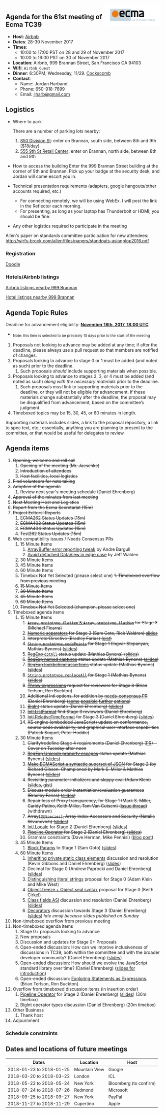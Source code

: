 <img src="../images/Ecma_RVB-003.jpg" align="right" height="70" alt="" />

## Agenda for the 61st meeting of Ecma TC39

- **Host**: [Airbnb](https://github.com/airbnb)
- **Dates**: 28-30 November 2017
- **Times**:
  - 10:00 to 17:00 PST on 28 and 29 of November 2017
  - 10:00 to 16:00 PST on 30 of November 2017
- **Location**: Airbnb, 999 Brannan Street, San Francisco CA 94103
- **Wifi**: `Airbnb_Guest`
- **Dinner**: 6:30PM, Wednesday, 11/29. [Cockscomb](https://www.yelp.com/biz/cockscomb-san-francisco)
- **Contact**:
  - Name: Jordan Harband
  - Phone: 650-918-7699
  - Email: ljharb@gmail.com

## Logistics

* Where to park

  There are a number of parking lots nearby:
   1. [850 Division St](https://www.google.com/maps/@37.770912,-122.4060458,3a,64y,120.33h,90t/data=!3m6!1e1!3m4!1sI-kdag5txwRJCJPk2qi0CQ!2e0!7i13312!8i6656): enter on Brannan, south side, between 8th and 9th ($18/day)
   1. [555 9th St Retail Center](https://www.google.com/maps/@37.7706514,-122.4063767,3a,75y,307.29h,94.91t/data=!3m6!1e1!3m4!1sjPU3xjjQb9lONOphm0AOZA!2e0!7i13312!8i6656): enter on Brannan, north side, between 8th and 9th

* How to access the building
  Enter the 999 Brannan Street building at the corner of 9th and Brannan. Pick up your badge at the security desk, and Jordan will come escort you in.
* Technical presentation requirements (adapters, google hangouts/other accounts required, etc.)
  - For connecting remotely, we will be using WebEx. I will post the link in the Reflector each morning.
  - For presenting, as long as your laptop has Thunderbolt or HDMI, you should be fine.
* Any other logistics required to participate in the meeting

Allen's paper on standards committee participation for new attendees: http://wirfs-brock.com/allen/files/papers/standpats-asianplop2016.pdf

### Registration

[Doodle](https://ecma-international.beta.doodle.com/poll/ah37a65gnmxpqxt3)

### Hotels/Airbnb listings

[Airbnb listings nearby 999 Brannan](https://www.airbnb.com/s/999-Brannan-Street--San-Francisco--CA--United-States/homes?refinements%5B%5D=homes&allow_override%5B%5D=&room_types%5B%5D=Entire%20home%2Fapt&room_types%5B%5D=Private%20room&ne_lat=37.779639568531096&ne_lng=-122.39797325480095&sw_lat=37.76096665134301&sw_lng=-122.4151823078405&zoom=15&search_by_map=true&hosting_amenities%5B%5D=4&s_tag=KXmwRDiX)

[Hotel listings nearby 999 Brannan](https://www.google.com/maps/search/hotels+near+999+Brannan+Street,+San+Francisco,+CA/@37.7699075,-122.4109974,16z)

## Agenda Topic Rules

Deadline for advancement eligibility: [**November 18th, 2017, 18:00 UTC**](https://www.timeanddate.com/countdown/generic?p0=1440&iso=20171118T18&msg=TC39%20Submission%20deadline)
  - <sub>Note: this time is selected to be precisely 10 days prior to the start of the meeting</sub>

1. Proposals not looking to advance may be added at any time; if after the deadline, please always use a pull request so that members are notified of changes.
1. Proposals looking to advance to stage 0 or 1 must be added (and noted as such) prior to the deadline.
    1. Such proposals *should* include supporting materials when possible.
1. Proposals looking to advance to stages 2, 3, or 4 must be added (and noted as such) *along with the necessary materials* prior to the deadline.
    1. Such proposals *must* link to supporting materials prior to the deadline, or they will not be eligible for advancement. If these materials change substantially after the deadline, the proposal may be disqualified from advancement, based on the committee’s judgment.
1. Timeboxed topics may be 15, 30, 45, or 60 minutes in length.

Supporting materials includes slides, a link to the proposal repository, a link to spec text, etc.; essentially, anything you are planning to present to the committee, or that would be useful for delegates to review.

## Agenda items

1. ~~Opening, welcome and roll call~~
    1. ~~Opening of the meeting (Mr. Jaeschke)~~
    1. ~~Introduction of attendees~~
    1. ~~Host facilities, local logistics~~
1. ~~Find volunteers for note taking~~
1. ~~Adoption of the agenda~~
    1. ~~Review next year's meeting schedule (Daniel Ehrenberg)~~
1. ~~Approval of the minutes from last meeting~~
1. ~~Next Meeting Host and Logistics~~
1. ~~Report from the Ecma Secretariat (15m)~~
1. ~~Project Editors’ Reports~~
    1. ~~ECMA262 Status Updates (15m)~~
    1. ~~ECMA402 Status Updates (15m)~~
    1. ~~ECMA404 Status Updates (15m)~~
    1. ~~Test262 Status Updates (15m)~~
1. Web compatibility issues / Needs Consensus PRs
    1. 15 Minute Items
        1. [ArrayBuffer error reporting tweak](https://github.com/tc39/ecma262/pull/1009) by Andre Bargull
        1. [Avoid detached DataView in edge case](https://github.com/tc39/ecma262/pull/1025) by Jeff Walden
    1. 30 Minute Items
    1. 45 Minute Items
    1. 60 Minute Items
    1. Timebox Not Yet Selected (please select one)
~~1. Timeboxed overflow from previous meeting~~
    1. ~~15 Minute Items~~
    1. ~~30 Minute Items~~
    1. ~~45 Minute Items~~
    1. ~~60 Minute Items~~
    1. ~~Timebox Not Yet Selected (champion, please select one)~~
1. Timeboxed agenda items
    1. 15 Minute Items
        1. ~~[`Array.prototype.flatten` & `Array.prototype.flatMap`](https://github.com/tc39/proposal-flatMap) for Stage 3 (Michael Ficarra)~~
        1. ~~[Numeric separators](https://github.com/tc39/proposal-numeric-separator) for Stage 3 (Sam Goto, Rick Waldron) [slides](https://docs.google.com/presentation/d/1E8yKRJwA4iX_EctpY48KGBwAsCtNZpTOz4wu7tbxTqE)~~
        1. ~~InterpreterDirective (Bradley Farias) ([gist](https://gist.github.com/bmeck/59cf8c16959eccffd8b7e9828826a842))~~
        1. ~~[`String.prototype.codePoints`](https://github.com/RReverser/string-prototype-codepoints) for Stage 1 (Ingvar Stepanyan, Mathias Bynens) ([slides](https://docs.google.com/presentation/d/19KBzd3E2Bjwv43_v0-5-yusdBMsrnNy0OOpc9dkWTPU/edit?usp=sharing))~~
        1. ~~[RegExp `dotAll`](https://github.com/tc39/proposal-regexp-dotall-flag) status update (Mathias Bynens) ([slides](https://docs.google.com/presentation/d/10yrU2Jw4-mOIHU7-rL8sugEHgWMNIJVjPRRQ4DvrA2A/edit?usp=sharing))~~
        1. ~~[RegExp named captures](https://github.com/tc39/proposal-regexp-named-groups) status update (Mathias Bynens) ([slides](https://docs.google.com/presentation/d/10yrU2Jw4-mOIHU7-rL8sugEHgWMNIJVjPRRQ4DvrA2A/edit?usp=sharing))~~
        1. ~~[RegExp lookbehind assertions](https://github.com/tc39/proposal-regexp-lookbehind) status update (Mathias Bynens) ([slides](https://docs.google.com/presentation/d/10yrU2Jw4-mOIHU7-rL8sugEHgWMNIJVjPRRQ4DvrA2A/edit?usp=sharing))~~
        1. ~~[`String.prototype.replaceAll`](https://github.com/psmarshall/string-replace-all-proposal) for Stage 1 (Mathias Bynens) ([slides](https://docs.google.com/presentation/d/10yrU2Jw4-mOIHU7-rL8sugEHgWMNIJVjPRRQ4DvrA2A/edit?usp=sharing))~~
        1. ~~[Throw expressions](https://github.com/tc39/proposal-throw-expressions#readme) request for reviewers for Stage 3 (Brian Terlson, Ron Buckton)~~
        1. ~~Additional Intl options, for addition by [needs-consensus PR](https://github.com/tc39/ecma402/pull/175) (Daniel Ehrenberg) ([some](https://github.com/tc39/ecma402/issues/163) [possible](https://github.com/tc39/ecma402/issues/186) [further](https://github.com/tc39/ecma402/issues/95) [options](https://github.com/tc39/ecma402/issues/164))~~
        1. ~~[BigInt](https://github.com/tc39/proposal-bigint) status update (Daniel Ehrenberg) ([slides](https://docs.google.com/presentation/d/1u2xXRokUBPMjBsTL_ZCDghA16cH5FI0m1kLOczm1oMw/edit#slide=id.p))~~
        1. ~~[Intl.ListFormat](https://github.com/tc39-transfer/proposal-intl-list-format) find Stage 3 reviewers (Daniel Ehrenberg)~~
        1. ~~[Intl.RelativeTimeFormat](https://github.com/tc39/proposal-intl-relative-time) for Stage 3 (Daniel Ehrenberg) ([slides](https://docs.google.com/presentation/d/1TdThcywfZWpAhC41DyllFP7gVxQjdfRCYGJKlxoHWls/edit#slide=id.p))~~
        1. ~~XS engine (embedded JavaScript) update on conformance, source code availability, and graphical user interface capabilities (Patrick Soquet, Peter Hoddie)~~
    1. 30 Minute Items
        1. ~~Clarify/redefine Stage 4 requirements (Daniel Ehrenberg) ([PR](https://github.com/tc39/process-document/pull/15))--Cover on Tuesday after noon~~
        1. ~~[RegExp Unicode property escapes](https://github.com/tc39/proposal-regexp-unicode-property-escapes) status update (Mathias Bynens) ([slides](https://docs.google.com/presentation/d/10yrU2Jw4-mOIHU7-rL8sugEHgWMNIJVjPRRQ4DvrA2A/edit?usp=sharing))~~
        1. ~~[Make ECMAScript a syntactic superset of JSON](https://github.com/gibson042/ecma262-proposal-json-superset) for Stage 2 (by Richard Gibson. Championed by Mark S. Miller & Mathias Bynens) ([slides](https://docs.google.com/presentation/d/12z_3OqQOA2a6hioWZWDa9cj8kEJw4FlhR4_pZhhKA-U/edit?usp=sharing))~~
        1. ~~Revisiting parameter initializers and sloppy eval (Adam Klein) ([slides](https://docs.google.com/presentation/d/11xRhQlcNGBdmKC43lEx7fUP0wl-QtFLg55FwgAvLE2k/edit?usp=sharing), [gist](https://gist.github.com/ajklein/b947351835cc77ad0040db9a55813f51))~~
        1. ~~Discuss module order instantiation/evaluation guarantees (Bradley Farias) ([slides](https://docs.google.com/presentation/d/1RXvvScD8ce2FyLY2aYhbas83WCiBqzIOqdMt4OpkCJM/view))~~
        1. ~~Repair loss of Proxy transparency, for Stage 1 (Mark S. Miller, Caridy Patino, Keith Miller, Tom Van Cutsem) ([issue thread](https://github.com/tvcutsem/es-lab/issues/21))~~ (withdrawn)
        1. ~~Array`[@@Species]`, Array Index Accessors and Security (Natalie Silvanovich) ([slides](https://docs.google.com/presentation/d/11fkQeEisoszNGF8SrautVT1ltSnsQBWRxJ4usoc-g_o/edit?usp=sharing))~~
        1. ~~[Intl.Locale](https://github.com/tc39/proposal-intl-locale) for Stage 2 (Daniel Ehrenberg) ([slides](https://docs.google.com/presentation/d/1Pe2D_w891Wr8EaJ-r9LiegLgwcMNHxKuOM7fvlylpak/edit#slide=id.g2af58290b6_0_0))~~
        1. ~~[Pipeline Operator](https://github.com/tc39/proposal-pipeline-operator) for Stage 2 (Daniel Ehrenberg) ([slides](https://docs.google.com/presentation/d/112oOoEQi1v-uP1jSVWVHCAK7oPA15VX_UP_yarzMeLI/edit#slide=id.p))~~
        1. Grammar constraints (Dave Herman, Mike Pennisi) ([blog post](https://bocoup.com/blog/i-slipped-on-javascripts-banana-peel))
    1. 45 Minute Items
        1. [Block Params](https://github.com/samuelgoto/proposal-block-params) to Stage 1 (Sam Goto) ([slides](https://gitpitch.com/samuelgoto/proposal-block-params))
    1. 60 Minute Items
        1. [Inheriting private static class elements](https://github.com/tc39/proposal-class-fields/issues/43) discussion and resolution (Kevin Gibbons and Daniel Ehrenberg) ([slides](https://docs.google.com/presentation/d/1wgus0BykoVk_qqCpr0TjgO0TV0Y4ql4d9iY212phzbY/edit#slide=id.p))
        1. Decimal for Stage 0 (Andrew Paprocki and Daniel Ehrenberg) ([slides](https://docs.google.com/presentation/d/1jPsw7EGsS6BW59_BDRu9o0o3UwSXQeUhi38QG55ZoPI/edit?pli=1#slide=id.p))
        1. [Distinguishing literal strings](https://github.com/mikewest/tc39-proposal-literals) proposal for Stage 0 (Adam Klein and Mike West)
        1. [Object.freeze + Object.seal syntax](https://github.com/keithamus/object-freeze-seal-syntax) proposal for Stage 0 (Keith Cirkel)
        1. [Class fields ASI](https://github.com/tc39/proposal-class-fields/issues/7) discussion and resolution (Daniel Ehrenberg) ([slides](https://docs.google.com/presentation/d/1bPzE6i_Bpm6FXgzfx9XFJNHGkVcM42lux-6bUNhxpl4/edit#slide=id.p))
        1. [Decorators](https://github.com/tc39/proposal-unified-class-features/) discussion towards Stage 3 (Daniel Ehrenberg) ([slides](https://docs.google.com/presentation/d/1g6hrJp_nk_OeapuPXlkE4D_31OZbz4wQbXuIagsyoUI/edit#slide=id.p)) *late emoji because slides published on Sunday*
1. Non-timeboxed overflow from previous meeting
1. Non-timeboxed agenda items
    1. Stage 0+ proposals looking to advance
    1. New proposals
    1. Discussion and updates for Stage 0+ Proposals
      1. Open-ended discussion: How can we improve inclusiveness of discussions in TC39, both within the committee and with the broader developer community? (Daniel Ehrenberg) ([slides](https://docs.google.com/presentation/d/1vmnxDDZnbUjkfM0J9LDOtzOW1VL0efYA8uBCbGb1UZ8/edit#slide=id.g294e321b7e_0_76))
      1. Open-ended discussion: How should we evolve the JavaScript standard library over time? (Daniel Ehrenberg) ([slides for introduction](https://docs.google.com/presentation/d/1QSwQYJz4c1VESEKTWPqrAPbDn_y9lTBBjaWRjej1c-w/edit#slide=id.p))
      1. Open-ended discussion: [Exploring Statements as Expressions](https://github.com/rbuckton/proposal-statements-as-expressions#readme). (Brian Terlson, Ron Buckton)
1. Overflow from timeboxed discussion items (in insertion order)
    1. [Pipeline Operator](https://github.com/tc39/proposal-pipeline-operator) for Stage 2 (Daniel Ehrenberg) ([slides](https://docs.google.com/presentation/d/112oOoEQi1v-uP1jSVWVHCAK7oPA15VX_UP_yarzMeLI/edit#slide=id.p)) (30m timebox)
    1. BigInt operator types discussion (Daniel Ehrenberg) (20m timebox)
1. Other Business
    1. Thank host
1. Adjournment

### Schedule constraints

## Dates and locations of future meetings

| Dates                    | Location          | Host                   |
|--------------------------|-------------------|------------------------|
| 2018-01-23 to 2018-01-25 | Mountain View     | Google                 |
| 2018-03-20 to 2018-03-22 | London            | ICL                    |
| 2018-05-22 to 2018-05-24 | New York          | Bloomberg (to confirm) |
| 2018-07-24 to 2018-07-26 | Redmond           | Microsoft              |
| 2018-09-25 to 2018-09-27 | New York          | PayPal                 |
| 2018-11-27 to 2018-11-29 | Cupertino         | Apple                  |
